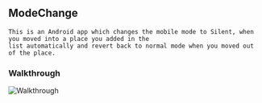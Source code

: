 ## ModeChange

    This is an Android app which changes the mobile mode to Silent, when you moved into a place you added in the 
    list automatically and revert back to normal mode when you moved out of the place.
    
### Walkthrough

![Walkthrough](modechange.gif)
